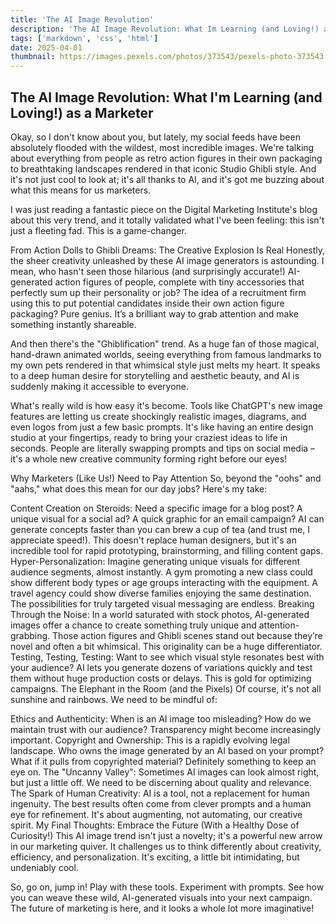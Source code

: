 ```yaml
---
title: 'The AI Image Revolution'
description: 'The AI Image Revolution: What Im Learning (and Loving!) as a Marketer'
tags: ['markdown', 'css', 'html']
date: 2025-04-01
thumbnail: https://images.pexels.com/photos/373543/pexels-photo-373543.jpeg
---
```


<!--more-->

## The AI Image Revolution: What I'm Learning (and Loving!) as a Marketer

Okay, so I don't know about you, but lately, my social feeds have been absolutely flooded with the wildest, most incredible images. We're talking about everything from people as retro action figures in their own packaging to breathtaking landscapes rendered in that iconic Studio Ghibli style. And it's not just cool to look at; it's all thanks to AI, and it's got me buzzing about what this means for us marketers.

I was just reading a fantastic piece on the Digital Marketing Institute's blog about this very trend, and it totally validated what I've been feeling: this isn't just a fleeting fad. This is a game-changer.

From Action Dolls to Ghibli Dreams: The Creative Explosion Is Real
Honestly, the sheer creativity unleashed by these AI image generators is astounding. I mean, who hasn't seen those hilarious (and surprisingly accurate!) AI-generated action figures of people, complete with tiny accessories that perfectly sum up their personality or job? The idea of a recruitment firm using this to put potential candidates inside their own action figure packaging? Pure genius. It’s a brilliant way to grab attention and make something instantly shareable.

And then there's the "Ghiblification" trend. As a huge fan of those magical, hand-drawn animated worlds, seeing everything from famous landmarks to my own pets rendered in that whimsical style just melts my heart. It speaks to a deep human desire for storytelling and aesthetic beauty, and AI is suddenly making it accessible to everyone.

What's really wild is how easy it's become. Tools like ChatGPT's new image features are letting us create shockingly realistic images, diagrams, and even logos from just a few basic prompts. It's like having an entire design studio at your fingertips, ready to bring your craziest ideas to life in seconds. People are literally swapping prompts and tips on social media – it's a whole new creative community forming right before our eyes!

Why Marketers (Like Us!) Need to Pay Attention
So, beyond the "oohs" and "aahs," what does this mean for our day jobs? Here's my take:

Content Creation on Steroids: Need a specific image for a blog post? A unique visual for a social ad? A quick graphic for an email campaign? AI can generate concepts faster than you can brew a cup of tea (and trust me, I appreciate speed!). This doesn't replace human designers, but it's an incredible tool for rapid prototyping, brainstorming, and filling content gaps.
Hyper-Personalization: Imagine generating unique visuals for different audience segments, almost instantly. A gym promoting a new class could show different body types or age groups interacting with the equipment. A travel agency could show diverse families enjoying the same destination. The possibilities for truly targeted visual messaging are endless.
Breaking Through the Noise: In a world saturated with stock photos, AI-generated images offer a chance to create something truly unique and attention-grabbing. Those action figures and Ghibli scenes stand out because they’re novel and often a bit whimsical. This originality can be a huge differentiator.
Testing, Testing, Testing: Want to see which visual style resonates best with your audience? AI lets you generate dozens of variations quickly and test them without huge production costs or delays. This is gold for optimizing campaigns.
The Elephant in the Room (and the Pixels)
Of course, it's not all sunshine and rainbows. We need to be mindful of:

Ethics and Authenticity: When is an AI image too misleading? How do we maintain trust with our audience? Transparency might become increasingly important.
Copyright and Ownership: This is a rapidly evolving legal landscape. Who owns the image generated by an AI based on your prompt? What if it pulls from copyrighted material? Definitely something to keep an eye on.
The "Uncanny Valley": Sometimes AI images can look almost right, but just a little off. We need to be discerning about quality and relevance.
The Spark of Human Creativity: AI is a tool, not a replacement for human ingenuity. The best results often come from clever prompts and a human eye for refinement. It's about augmenting, not automating, our creative spirit.
My Final Thoughts: Embrace the Future (With a Healthy Dose of Curiosity!)
This AI image trend isn't just a novelty; it's a powerful new arrow in our marketing quiver. It challenges us to think differently about creativity, efficiency, and personalization. It's exciting, a little bit intimidating, but undeniably cool.

So, go on, jump in! Play with these tools. Experiment with prompts. See how you can weave these wild, AI-generated visuals into your next campaign. The future of marketing is here, and it looks a whole lot more imaginative!
